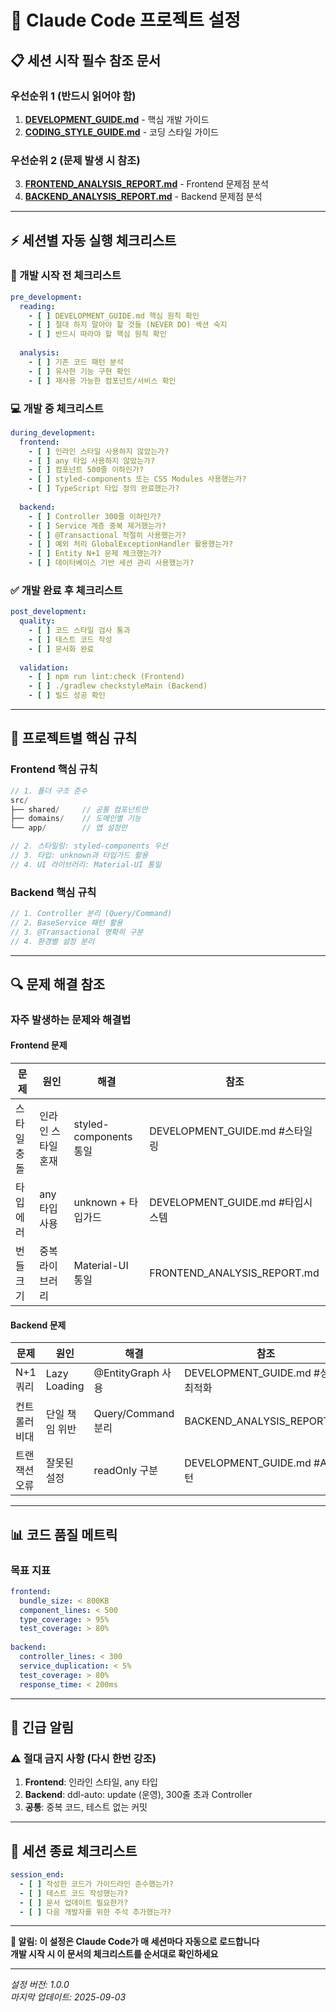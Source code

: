 # 🤖 Claude Code 프로젝트 설정

## 📋 세션 시작 필수 참조 문서

### 우선순위 1 (반드시 읽어야 함)
1. **[DEVELOPMENT_GUIDE.md](../DEVELOPMENT_GUIDE.md)** - 핵심 개발 가이드
2. **[CODING_STYLE_GUIDE.md](../CODING_STYLE_GUIDE.md)** - 코딩 스타일 가이드

### 우선순위 2 (문제 발생 시 참조)
3. **[FRONTEND_ANALYSIS_REPORT.md](../FRONTEND_ANALYSIS_REPORT.md)** - Frontend 문제점 분석
4. **[BACKEND_ANALYSIS_REPORT.md](../BACKEND_ANALYSIS_REPORT.md)** - Backend 문제점 분석

---

## ⚡ 세션별 자동 실행 체크리스트

### 🚀 개발 시작 전 체크리스트
```yaml
pre_development:
  reading:
    - [ ] DEVELOPMENT_GUIDE.md 핵심 원칙 확인
    - [ ] 절대 하지 말아야 할 것들 (NEVER DO) 섹션 숙지
    - [ ] 반드시 따라야 할 핵심 원칙 확인
  
  analysis:
    - [ ] 기존 코드 패턴 분석
    - [ ] 유사한 기능 구현 확인
    - [ ] 재사용 가능한 컴포넌트/서비스 확인
```

### 💻 개발 중 체크리스트
```yaml
during_development:
  frontend:
    - [ ] 인라인 스타일 사용하지 않았는가?
    - [ ] any 타입 사용하지 않았는가?
    - [ ] 컴포넌트 500줄 이하인가?
    - [ ] styled-components 또는 CSS Modules 사용했는가?
    - [ ] TypeScript 타입 정의 완료했는가?
    
  backend:
    - [ ] Controller 300줄 이하인가?
    - [ ] Service 계층 중복 제거했는가?
    - [ ] @Transactional 적절히 사용했는가?
    - [ ] 예외 처리 GlobalExceptionHandler 활용했는가?
    - [ ] Entity N+1 문제 체크했는가?
    - [ ] 데이터베이스 기반 세션 관리 사용했는가?
```

### ✅ 개발 완료 후 체크리스트
```yaml
post_development:
  quality:
    - [ ] 코드 스타일 검사 통과
    - [ ] 테스트 코드 작성
    - [ ] 문서화 완료
    
  validation:
    - [ ] npm run lint:check (Frontend)
    - [ ] ./gradlew checkstyleMain (Backend)
    - [ ] 빌드 성공 확인
```

---

## 🎯 프로젝트별 핵심 규칙

### Frontend 핵심 규칙
```typescript
// 1. 폴더 구조 준수
src/
├── shared/     // 공통 컴포넌트만
├── domains/    // 도메인별 기능
└── app/        // 앱 설정만

// 2. 스타일링: styled-components 우선
// 3. 타입: unknown과 타입가드 활용
// 4. UI 라이브러리: Material-UI 통일
```

### Backend 핵심 규칙
```java
// 1. Controller 분리 (Query/Command)
// 2. BaseService 패턴 활용
// 3. @Transactional 명확히 구분
// 4. 환경별 설정 분리
```

---

## 🔍 문제 해결 참조

### 자주 발생하는 문제와 해결법

#### Frontend 문제
| 문제 | 원인 | 해결 | 참조 |
|-----|-----|-----|-----|
| 스타일 충돌 | 인라인 스타일 혼재 | styled-components 통일 | DEVELOPMENT_GUIDE.md #스타일링 |
| 타입 에러 | any 타입 사용 | unknown + 타입가드 | DEVELOPMENT_GUIDE.md #타입시스템 |
| 번들 크기 | 중복 라이브러리 | Material-UI 통일 | FRONTEND_ANALYSIS_REPORT.md |

#### Backend 문제
| 문제 | 원인 | 해결 | 참조 |
|-----|-----|-----|-----|
| N+1 쿼리 | Lazy Loading | @EntityGraph 사용 | DEVELOPMENT_GUIDE.md #성능최적화 |
| 컨트롤러 비대 | 단일 책임 위반 | Query/Command 분리 | BACKEND_ANALYSIS_REPORT.md |
| 트랜잭션 오류 | 잘못된 설정 | readOnly 구분 | DEVELOPMENT_GUIDE.md #API패턴 |

---

## 📊 코드 품질 메트릭

### 목표 지표
```yaml
frontend:
  bundle_size: < 800KB
  component_lines: < 500
  type_coverage: > 95%
  test_coverage: > 80%
  
backend:
  controller_lines: < 300
  service_duplication: < 5%
  test_coverage: > 80%
  response_time: < 200ms
```

---

## 🚨 긴급 알림

### ⚠️ 절대 금지 사항 (다시 한번 강조)
1. **Frontend**: 인라인 스타일, any 타입
2. **Backend**: ddl-auto: update (운영), 300줄 초과 Controller
3. **공통**: 중복 코드, 테스트 없는 커밋

---

## 📝 세션 종료 체크리스트

```yaml
session_end:
  - [ ] 작성한 코드가 가이드라인 준수했는가?
  - [ ] 테스트 코드 작성했는가?
  - [ ] 문서 업데이트 필요한가?
  - [ ] 다음 개발자를 위한 주석 추가했는가?
```

---

**🔔 알림: 이 설정은 Claude Code가 매 세션마다 자동으로 로드합니다**  
**개발 시작 시 이 문서의 체크리스트를 순서대로 확인하세요**

---
*설정 버전: 1.0.0*  
*마지막 업데이트: 2025-09-03*